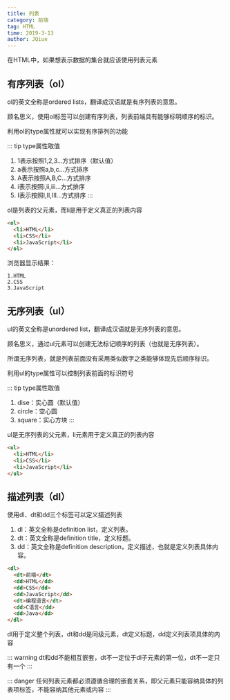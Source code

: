 ```yaml
---
title: 列表
category: 前端
tag: HTML
time: 2019-3-13
author: JQiue
---
```


在HTML中，如果想表示数据的集合就应该使用列表元素

## 有序列表（ol）

ol的英文全称是ordered lists，翻译成汉语就是有序列表的意思。

顾名思义，使用ol标签可以创建有序列表，列表前端具有能够标明顺序的标识。

利用ol的type属性就可以实现有序排列的功能

::: tip type属性取值
1. 1表示按照1,2,3...方式排序（默认值）
2. a表示按照a,b,c...方式排序
3. A表示按照A,B,C...方式排序
4. i表示按照i,ii,iii...方式排序
5. I表示按照I,II,III...方式排序
:::

ol是列表的父元素，而li是用于定义真正的列表内容

```html
<ol>
  <li>HTML</li>
  <li>CSS</li>
  <li>JavaScript</li>
</ol>
```

浏览器显示结果：

```text
1.HTML
2.CSS
3.JavaScript
```

## 无序列表（ul）

ul的英文全称是unordered list，翻译成汉语就是无序列表的意思。

顾名思义，通过ul元素可以创建无法标记顺序的列表（也就是无序列表）。

所谓无序列表，就是列表前面没有采用类似数字之类能够体现先后顺序标识。

利用ul的type属性可以控制列表前面的标识符号

::: tip type属性取值
1. dise：实心圆（默认值）
2. circle：空心圆
3. square：实心方块
:::

ul是无序列表的父元素，li元素用于定义真正的列表内容

```html
<ul>
  <li>HTML</li>
  <li>CSS</li>
  <li>JavaScript</li>
</ul>
```

## 描述列表（dl）

使用dl、dt和dd三个标签可以定义描述列表

1. dl：英文全称是definition list，定义列表。
2. dt：英文全称是definition title，定义标题。
3. dd：英文全称是definition description，定义描述，也就是定义列表具体内容。

```html
<dl>
  <dt>前端</dt>
  <dd>HTML</dd>
  <dd>CSS</dd>
  <dd>JavaScript</dd>
  <dt>编程语言</dt>
  <dd>C语言</dd>
  <dd>Java</dd>
</dl>
```

dl用于定义整个列表，dt和dd是同级元素，dt定义标题，dd定义列表项具体的内容

::: warning
dt和dd不能相互嵌套，dt不一定位于dl子元素的第一位，dt不一定只有一个
:::

::: danger
任何列表元素都必须遵循合理的嵌套关系，即父元素只能容纳具体的列表项标签，不能容纳其他元素或内容
:::
